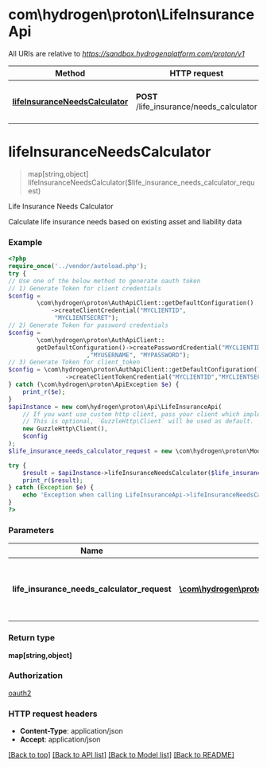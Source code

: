 # com\hydrogen\proton\LifeInsuranceApi

All URIs are relative to *https://sandbox.hydrogenplatform.com/proton/v1*

Method | HTTP request | Description
------------- | ------------- | -------------
[**lifeInsuranceNeedsCalculator**](LifeInsuranceApi.md#lifeInsuranceNeedsCalculator) | **POST** /life_insurance/needs_calculator | Life Insurance Needs Calculator


# **lifeInsuranceNeedsCalculator**
> map[string,object] lifeInsuranceNeedsCalculator($life_insurance_needs_calculator_request)

Life Insurance Needs Calculator

Calculate life insurance needs based on existing asset and liability data

### Example
```php
<?php
require_once('../vendor/autoload.php');
try {
// Use one of the below method to generate oauth token
// 1) Generate Token for client credentials
$config =
        \com\hydrogen\proton\AuthApiClient::getDefaultConfiguration()
            ->createClientCredential("MYCLIENTID",
             "MYCLIENTSECRET");
// 2) Generate Token for password credentials
$config =
        \com\hydrogen\proton\AuthApiClient::
        getDefaultConfiguration()->createPasswordCredential("MYCLIENTID","MYCLIENTSECRET"
                      ,"MYUSERNAME", "MYPASSWORD");
// 3) Generate Token for client_token
$config = \com\hydrogen\proton\AuthApiClient::getDefaultConfiguration()
                ->createClientTokenCredential("MYCLIENTID","MYCLIENTSECRET", "CLIENT_TOKEN");
} catch (\com\hydrogen\proton\ApiException $e) {
    print_r($e);
}
$apiInstance = new com\hydrogen\proton\Api\LifeInsuranceApi(
    // If you want use custom http client, pass your client which implements `GuzzleHttp\ClientInterface`.
    // This is optional, `GuzzleHttp\Client` will be used as default.
    new GuzzleHttp\Client(),
    $config
);
$life_insurance_needs_calculator_request = new \com\hydrogen\proton\Model\LifeInsuranceNeedsCalculatorRequest(); // \com\hydrogen\proton\Model\LifeInsuranceNeedsCalculatorRequest | Request payload for Life Insurance Needs Calculator

try {
    $result = $apiInstance->lifeInsuranceNeedsCalculator($life_insurance_needs_calculator_request);
    print_r($result);
} catch (Exception $e) {
    echo 'Exception when calling LifeInsuranceApi->lifeInsuranceNeedsCalculator: ', $e->getMessage(), PHP_EOL;
}
?>
```

### Parameters

Name | Type | Description  | Notes
------------- | ------------- | ------------- | -------------
 **life_insurance_needs_calculator_request** | [**\com\hydrogen\proton\Model\LifeInsuranceNeedsCalculatorRequest**](../Model/LifeInsuranceNeedsCalculatorRequest.md)| Request payload for Life Insurance Needs Calculator |

### Return type

**map[string,object]**

### Authorization

[oauth2](../../README.md#oauth2)

### HTTP request headers

 - **Content-Type**: application/json
 - **Accept**: application/json

[[Back to top]](#) [[Back to API list]](../../README.md#documentation-for-api-endpoints) [[Back to Model list]](../../README.md#documentation-for-models) [[Back to README]](../../README.md)

